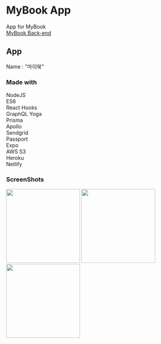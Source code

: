 # MyBook App
App for MyBook<br>
[MyBook Back-end](https://github.com/danmin20/MyBook-Backend)

## App
Name : "마이북"

### Made with
NodeJS<br>
ES6<br>
React Hooks<br>
GraphQL Yoga<br>
Prisma<br>
Apollo<br>
Sendgrid<br>
Passport<br>
Expo<br>
AWS S3<br>
Heroku<br>
Netlify<br>

### ScreenShots
<div>
<img width="200" src="https://user-images.githubusercontent.com/50590192/74231483-05c48b80-4d0a-11ea-9dde-75e0d60b735a.gif">
<img width="200" src="https://user-images.githubusercontent.com/50590192/74231490-09581280-4d0a-11ea-8f57-c23eb375e100.gif">
<img width="200" src="https://user-images.githubusercontent.com/50590192/74231496-0b21d600-4d0a-11ea-9829-fb3aed902051.gif">
</div>
